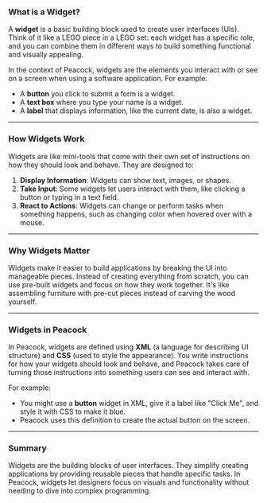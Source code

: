 ### What is a Widget?

A **widget** is a basic building block used to create user interfaces (UIs). Think of it like a LEGO piece in a
LEGO set: each widget has a specific role, and you can combine them in different ways to build something
functional and visually appealing.

In the context of Peacock, widgets are the elements you interact with or see on a screen when using a
software application. For example:
- A **button** you click to submit a form is a widget.
- A **text box** where you type your name is a widget.
- A **label** that displays information, like the current date, is also a widget.

---

### How Widgets Work

Widgets are like mini-tools that come with their own set of instructions on how they should look and behave.
They are designed to:

1. **Display Information**: Widgets can show text, images, or shapes.
2. **Take Input**: Some widgets let users interact with them, like clicking a button or typing in a text field.
3. **React to Actions**: Widgets can change or perform tasks when something happens, such as changing color
when hovered over with a mouse.

---

### Why Widgets Matter

Widgets make it easier to build applications by breaking the UI into manageable pieces. Instead of
creating everything from scratch, you can use pre-built widgets and focus on how they work together. It's
like assembling furniture with pre-cut pieces instead of carving the wood yourself.

---

### Widgets in Peacock

In Peacock, widgets are defined using **XML** (a language for describing UI structure) and **CSS**
(used to style the appearance). You write instructions for how your widgets should look and behave, and
Peacock takes care of turning those instructions into something users can see and interact with.

For example:
- You might use a **button** widget in XML, give it a label like "Click Me", and style it with CSS to
make it blue.
- Peacock uses this definition to create the actual button on the screen.

---

### Summary

Widgets are the building blocks of user interfaces. They simplify creating applications by providing reusable
pieces that handle specific tasks. In Peacock, widgets let designers focus on visuals and functionality
without needing to dive into complex programming.